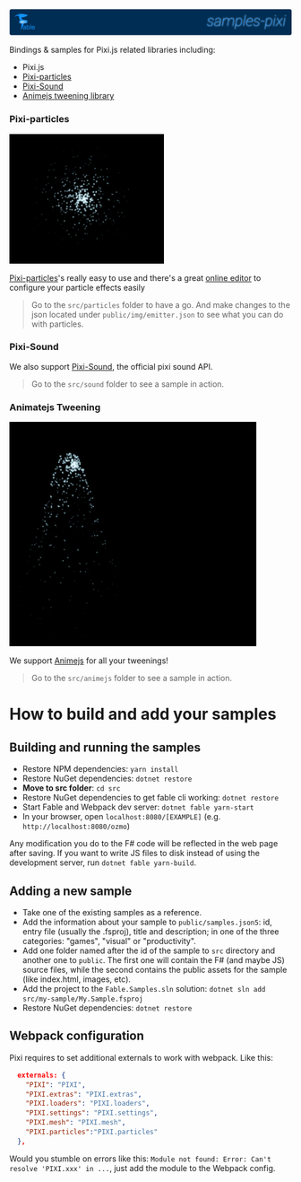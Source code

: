 ![Samples-pixi](public/img/samples-pixi.png)

Bindings & samples for Pixi.js related libraries including:
- Pixi.js
- [Pixi-particles](https://github.com/pixijs/pixi-particles)
- [Pixi-Sound](https://github.com/pixijs/pixi-sound)
- [Animejs tweening library](http://animejs.com/)

### Pixi-particles

![Pixi-Particles](public/img/pixi-particles.gif)

[Pixi-particles](https://github.com/pixijs/pixi-particles)'s really easy to use and there's a great [online editor](https://github.com/pixijs/pixi-particles) to configure your particle effects easily

>Go to the `src/particles` folder to have a go. And make changes to the json located under `public/img/emitter.json` to see what you can do with particles.

### Pixi-Sound
We also support [Pixi-Sound](https://github.com/pixijs/pixi-sound), the official pixi sound API.

> Go to the `src/sound` folder to see a sample in action.


### Animatejs Tweening

![Animejs](public/img/animejs.gif)

We support [Animejs](http://animejs.com/) for all your tweenings!

> Go to the `src/animejs` folder to see a sample in action.


# How to build and add your samples

## Building and running the samples

- Restore NPM dependencies: `yarn install`
- Restore NuGet dependencies: `dotnet restore`
- **Move to src folder**: `cd src`
- Restore NuGet dependencies to get fable cli working: `dotnet restore`
- Start Fable and Webpack dev server: `dotnet fable yarn-start`
- In your browser, open `localhost:8080/[EXAMPLE]` (e.g. `http://localhost:8080/ozmo`)

Any modification you do to the F# code will be reflected in the web page after saving.
If you want to write JS files to disk instead of using the development server,
run `dotnet fable yarn-build`.

## Adding a new sample

- Take one of the existing samples as a reference.
- Add the information about your sample to `public/samples.json5`: id, entry file (usually the .fsproj), title and description; in one of the three categories: "games", "visual" or "productivity".
- Add one folder named after the id of the sample to `src` directory and another one to `public`. The first one will contain the F# (and maybe JS) source files, while the second contains the public assets for the sample (like index.html, images, etc).
- Add the project to the `Fable.Samples.sln` solution: `dotnet sln add src/my-sample/My.Sample.fsproj`
- Restore NuGet dependencies: `dotnet restore`

## Webpack configuration

Pixi requires to set additional externals to work with webpack. Like this:

```json
  externals: {
    "PIXI": "PIXI",
    "PIXI.extras": "PIXI.extras",
    "PIXI.loaders": "PIXI.loaders",
    "PIXI.settings": "PIXI.settings",
    "PIXI.mesh": "PIXI.mesh",
    "PIXI.particles":"PIXI.particles"        
  },
```

Would you stumble on errors like this: `Module not found: Error: Can't resolve 'PIXI.xxx' in ...`,  just add the module to the Webpack config.